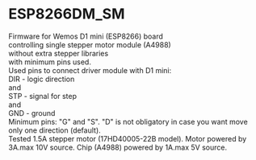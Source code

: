 # ESP8266DM_SM

Firmware for Wemos D1 mini (ESP8266) board <br>
controlling single stepper motor module (A4988) <br>
without extra stepper libraries <br>
with minimum pins used.
<br>
Used pins to connect driver module with D1 mini: 
<br>
DIR - logic direction 
<br>
and 
<br>
STP - signal for step 
<br>
and 
<br>
GND - ground
<br>
Minimum pins: "G" and "S". "D" is not obligatory in case you want move only one direction (default).
<br>
Tested 1.5A stepper motor (17HD40005-22B model). Motor powered by 3A.max 10V source. Chip (A4988) powered by 1A.max 5V source.
